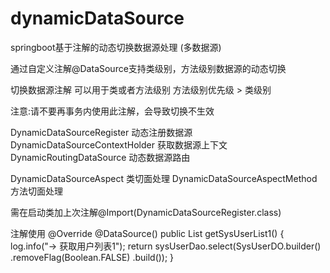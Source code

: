 # dynamicDataSource
springboot基于注解的动态切换数据源处理 (多数据源)

通过自定义注解@DataSource支持类级别，方法级别数据源的动态切换

切换数据源注解 可以用于类或者方法级别 方法级别优先级 > 类级别  

注意:请不要再事务内使用此注解，会导致切换不生效

DynamicDataSourceRegister 动态注册数据源
DynamicDataSourceContextHolder 获取数据源上下文
DynamicRoutingDataSource 动态数据源路由

DynamicDataSourceAspect 类切面处理
DynamicDataSourceAspectMethod 方法切面处理

需在启动类加上次注解@Import(DynamicDataSourceRegister.class)


注解使用
    @Override
    @DataSource()
    public List<SysUserDO> getSysUserList1() {
        log.info("-> 获取用户列表1");
        return sysUserDao.select(SysUserDO.builder()
                .removeFlag(Boolean.FALSE)
                .build());
    }
